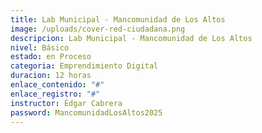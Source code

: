 ```yaml
---
title: Lab Municipal - Mancomunidad de Los Altos
image: /uploads/cover-red-ciudadana.png
descripcion: Lab Municipal - Mancomunidad de Los Altos
nivel: Básico
estado: en Proceso
categoria: Emprendimiento Digital
duracion: 12 horas
enlace_contenido: "#"
enlace_registro: "#"
instructor: Édgar Cabrera
password: MancomunidadLosAltos2025
---
```

